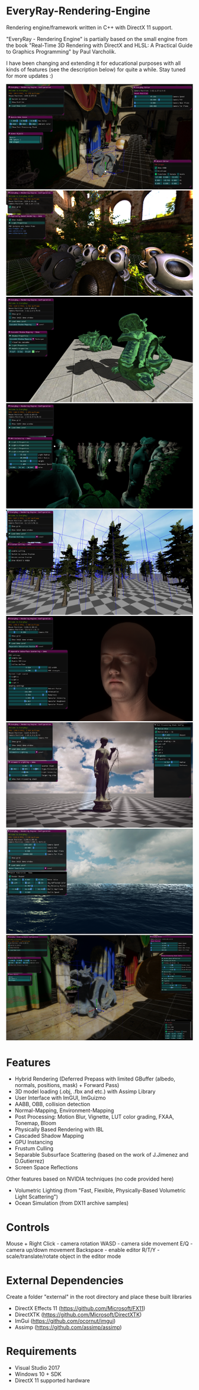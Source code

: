 # EveryRay-Rendering-Engine
Rendering engine/framework written in C++ with DirectX 11 support. 

"EveryRay - Rendering Engine" is partially based on the small engine from the book "Real-Time 3D Rendering with DirectX and HLSL: A Practical Guide to Graphics Programming" by Paul Varcholik.

I have been changing and extending it for educational purposes with all kinds of features (see the description below) for quite a while. Stay tuned for more updates :)

![picture](screenshots/EveryRayEditor.png)
![picture](screenshots/EveryRayPBR.png)
![picture](screenshots/EveryRayCSM.png)
![picture](screenshots/EveryRayInstancing.png)
![picture](screenshots/EveryRayFrustumCulling.png)
![picture](screenshots/EveryRaySSSS.png)
![picture](screenshots/EveryRayPostProcessing.png)
![picture](screenshots/EveryRayWater.png)
![picture](screenshots/EveryRaySSR.png)

# Features
- Hybrid Rendering (Deferred Prepass with limited GBuffer (albedo, normals, positions, mask) + Forward Pass)
- 3D model loading (.obj, .fbx and etc.) with Assimp Library
- User Interface with ImGUI, ImGuizmo
- AABB, OBB, collision detection
- Normal-Mapping, Environment-Mapping
- Post Processing: Motion Blur, Vignette, LUT color grading, FXAA, Tonemap, Bloom
- Physically Based Rendering with IBL
- Cascaded Shadow Mapping
- GPU Instancing
- Frustum Culling
- Separable Subsurface Scattering (based on the work of J.Jimenez and D.Gutierrez)
- Screen Space Reflections

Other features based on NVIDIA techniques (no code provided here)
- Volumetric Lighting (from "Fast, Flexible, Physically-Based Volumetric Light Scattering")
- Ocean Simulation (from DX11 archive samples)

# Controls
Mouse + Right Click - camera rotation
WASD - camera side movement
E/Q - camera up/down movement
Backspace - enable editor
R/T/Y - scale/translate/rotate object in the editor mode

# External Dependencies
Create a folder "external" in the root directory and place these built libraries
- DirectX Effects 11 (https://github.com/Microsoft/FX11)
- DirectXTK (https://github.com/Microsoft/DirectXTK)
- ImGui (https://github.com/ocornut/imgui)
- Assimp (https://github.com/assimp/assimp)

# Requirements
- Visual Studio 2017
- Windows 10 + SDK
- DirectX 11 supported hardware
